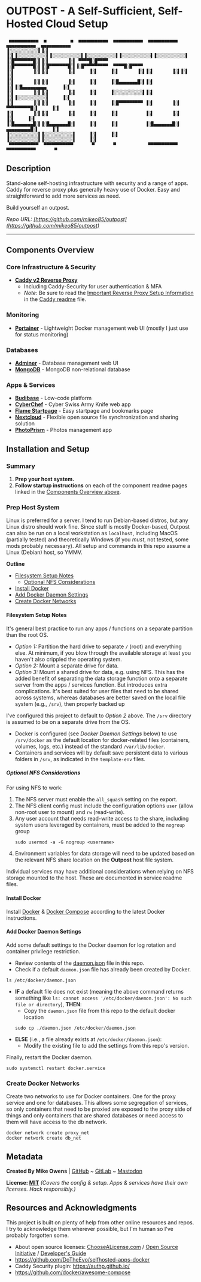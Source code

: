 # OUTPOST - A Self-Sufficient, Self-Hosted Cloud Setup
```
 ▄▄▄▄▄▄▄▄▄▄▄  ▄         ▄  ▄▄▄▄▄▄▄▄▄▄▄  ▄▄▄▄▄▄▄▄▄▄▄  ▄▄▄▄▄▄▄▄▄▄▄  ▄▄▄▄▄▄▄▄▄▄▄  ▄▄▄▄▄▄▄▄▄▄▄ 
▐░░░░░░░░░░░▌▐░▌       ▐░▌▐░░░░░░░░░░░▌▐░░░░░░░░░░░▌▐░░░░░░░░░░░▌▐░░░░░░░░░░░▌▐░░░░░░░░░░░▌
▐░█▀▀▀▀▀▀▀█░▌▐░▌       ▐░▌ ▀▀▀▀█░█▀▀▀▀ ▐░█▀▀▀▀▀▀▀█░▌▐░█▀▀▀▀▀▀▀█░▌▐░█▀▀▀▀▀▀▀▀▀  ▀▀▀▀█░█▀▀▀▀ 
▐░▌       ▐░▌▐░▌       ▐░▌     ▐░▌     ▐░▌       ▐░▌▐░▌       ▐░▌▐░▌               ▐░▌     
▐░▌       ▐░▌▐░▌       ▐░▌     ▐░▌     ▐░█▄▄▄▄▄▄▄█░▌▐░▌       ▐░▌▐░█▄▄▄▄▄▄▄▄▄      ▐░▌     
▐░▌       ▐░▌▐░▌       ▐░▌     ▐░▌     ▐░░░░░░░░░░░▌▐░▌       ▐░▌▐░░░░░░░░░░░▌     ▐░▌     
▐░▌       ▐░▌▐░▌       ▐░▌     ▐░▌     ▐░█▀▀▀▀▀▀▀▀▀ ▐░▌       ▐░▌ ▀▀▀▀▀▀▀▀▀█░▌     ▐░▌     
▐░▌       ▐░▌▐░▌       ▐░▌     ▐░▌     ▐░▌          ▐░▌       ▐░▌          ▐░▌     ▐░▌     
▐░█▄▄▄▄▄▄▄█░▌▐░█▄▄▄▄▄▄▄█░▌     ▐░▌     ▐░▌          ▐░█▄▄▄▄▄▄▄█░▌ ▄▄▄▄▄▄▄▄▄█░▌     ▐░▌     
▐░░░░░░░░░░░▌▐░░░░░░░░░░░▌     ▐░▌     ▐░▌          ▐░░░░░░░░░░░▌▐░░░░░░░░░░░▌     ▐░▌     
 ▀▀▀▀▀▀▀▀▀▀▀  ▀▀▀▀▀▀▀▀▀▀▀       ▀       ▀            ▀▀▀▀▀▀▀▀▀▀▀  ▀▀▀▀▀▀▀▀▀▀▀       ▀      
```
<!-- Ascii Text: Electronic font from https://www.coolgenerator.com/ascii-text-generator -->

## Description

Stand-alone self-hosting infrastructure with security and a range of apps. Caddy for reverse proxy plus generally heavy use of Docker. Easy and straightforward to add more services as need.

Build yourself an outpost.

*Repo URL: [https://github.com/mikeo85/outpost](https://github.com/mikeo85/outpost)*

* * * * *

## Components Overview

### Core Infrastructure & Security

- **[Caddy v2 Reverse Proxy](./caddy/)**
   - Including Caddy-Security for user authentication & MFA
   - *Note:* Be sure to read the [Important Reverse Proxy Setup Information](./caddy/readme.md#important-reverse-proxy-setup-information) in the [Caddy readme](./caddy/readme.md) file.

### Monitoring

- **[Portainer](./portainer)** - Lightweight Docker management web UI (mostly I just use for status monitoring)

### Databases

- **[Adminer](./adminer/)** - Database management web UI
- **[MongoDB](./mongodb/)** - MongoDB non-relational database
<!-- - **[PostgreSQL and pgAdmin](./postgres/)** -->

### Apps & Services

- **[Budibase](./budibase/)** - Low-code platform 
- **[CyberChef](./cyberchef/)** - Cyber Swiss Army Knife web app
- **[Flame Startpage](./flame/)** - Easy startpage and bookmarks page
- **[Nextcloud](./nextcloud)** - Flexible open source file synchronization and sharing solution
- **[PhotoPrism](./photoprism)** - Photos management app

## Installation and Setup

### Summary

1. **Prep your host system.**
2. **Follow startup instructions** on each of the component readme pages linked in the [Components Overview above](#components-overview).

### Prep Host System

Linux is preferred for a server. I tend to run Debian-based distros, but any Linux distro should work fine. Since stuff is mostly Docker-based, Outpost can also be run on a local workstation as `localhost`, including MacOS (partially tested) and theoretically Windows (if you *must*, not tested, some mods probably necessary). All setup and commands in this repo assume a Linux (Debian) host, so YMMV.

**Outline**
- [Filesystem Setup Notes](#filesystem-setup-notes)
   - [Optional NFS Considerations](#optional-nfs-considerations)
- [Install Docker](#install-docker)
- [Add Docker Daemon Settings](#add-docker-daemon-settings)
- [Create Docker Networks](#create-docker-networks)

#### Filesystem Setup Notes

It's general best practice to run any apps / functions on a separate partition than the root OS.
- *Option 1:* Partition the hard drive to separate `/` (root) and everything else. At minimum, if you blow through the available storage at least you haven't also crippled the operating system.
- *Option 2:* Mount a separate drive for data.
- *Option 3:* Mount a shared drive for data, e.g. using NFS. This has the added benefit of separating the data storage function onto a separate server from the apps / services function. But introduces extra complications. It's best suited for user files that need to be shared across systems, whereas databases are better saved on the local file system (e.g., `/srv`), then properly backed up

I've configured this project to default to *Option 2* above. The `/srv` directory is assumed to be on a separate drive from the OS. 
- Docker is configured (see *Docker Daemon Settings* below) to use `/srv/docker` as the default location for docker-related files (containers, volumes, logs, etc.) instead of the standard `/var/lib/docker`.
- Containers and services will by default save persistent data to various folders in `/srv`, as indicated in the `template-env` files.

##### Optional NFS Considerations

For using NFS to work:
1. The NFS server must enable the `all_squash` setting on the export.
2. The NFS client config must include the configuration options `user` (allow non-root user to mount) and `rw` (read-write).
3. Any user account that needs read-write access to the share, including system users leveraged by containers, must be added to the `nogroup` group
   ```
   sudo usermod -a -G nogroup <username>
   ```
4. Environment variables for data storage will need to be updated based on the relevant NFS share location on the **Outpost** host file system.

Individual services may have additional considerations when relying on NFS storage mounted to the host. These are documented in service readme files.

#### Install Docker

Install [Docker](https://docs.docker.com/get-docker/) & [Docker Compose](https://docs.docker.com/compose/install/) according to the latest Docker instructions.

#### Add Docker Daemon Settings

Add some default settings to the Docker daemon for log rotation and container privilege restriction.

- Review contents of the [daemon.json](./daemon.json) file in this repo.
- Check if a default `daemon.json` file has already been created by Docker.
```shell
ls /etc/docker/daemon.json
```
- **IF** a default file does not exist (meaning the above command returns something like `ls: cannot access '/etc/docker/daemon.json': No such file or directory`), **THEN**:
	- Copy the `daemon.json` file from this repo to the default docker location
	```shell
	sudo cp ./daemon.json /etc/docker/daemon.json
	```
- **ELSE** (i.e., a file already exists at `/etc/docker/daemon.json`):
	- Modify the existing file to add the settings from this repo's version.

Finally, restart the Docker daemon.
```shell
sudo systemctl restart docker.service
```

### Create Docker Networks
Create two networks to use for Docker containers. One for the proxy service and one for databases. This allows some segregation of services, so only containers that need to be proxied are exposed to the proxy side of things and only containers that are shared databases or need access to them will have access to the db network.
``` 
docker network create proxy_net 
docker network create db_net
``` 

## Metadata

**Created By Mike Owens** | [GitHub](https://github.com/mikeo85) ~ [GitLab](https://gitlab.com/mikeo85) ~ [Mastodon](https://infosec.exchange/@m0x4d) 

**License: [MIT](LICENSE)** *(Covers the config & setup. Apps & services have their own licenses. Hack responsibly.)*

<!-- **Version History:** See [commits](../../commits) or [release history](../../releases). -->

## Resources and Acknowledgments
This project is built on plenty of help from other online resources and repos. I try to acknowledge them wherever possible, but I'm human so I've probably forgotten some.

- About open source licenses: [ChooseALicense.com](https://choosealicense.com) / [Open Source Initiative](https://opensource.org/licenses) / [Developer's Guide](https://www.toptal.com/open-source/developers-guide-to-open-source-licenses)
- https://github.com/DoTheEvo/selfhosted-apps-docker
- Caddy Security plugin: https://authp.github.io/
- https://github.com/docker/awesome-compose
